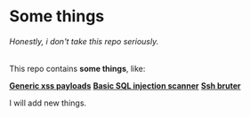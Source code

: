 # Some things
###### Honestly, i don't take this repo seriously.

This repo contains **some things**, like:

**[Generic xss payloads](https://github.com/komodoooo/some-things/tree/main/xss)**
**[Basic SQL injection scanner](https://github.com/komodoooo/some-things/tree/main/broski)**
**[Ssh bruter](https://github.com/komodoooo/some-things/tree/main/sexer)**

I will add new things.
